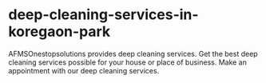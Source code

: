 # deep-cleaning-services-in-koregaon-park
AFMSOnestopsolutions provides deep cleaning services. Get the best deep cleaning services possible for your house or place of business. Make an appointment with our deep cleaning services.
